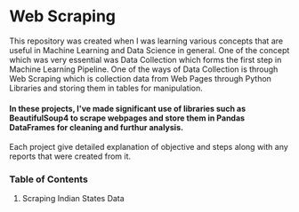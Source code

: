 # Web Scraping

This repository was created when I was learning various concepts that are useful in Machine Learning and Data Science in general.
One of the concept which was very essential was Data Collection which forms the first step in Machine Learning Pipeline. 
One of the ways of Data Collection is through Web Scraping which is collection data from Web Pages through Python Libraries and storing them in tables for manipulation.

#### In these projects, I've made significant use of libraries such as BeautifulSoup4 to scrape webpages and store them in Pandas DataFrames for cleaning and furthur analysis.

Each project give detailed explanation of objective and steps along with any reports that were created from it.

### Table of Contents 
1. Scraping Indian States Data
